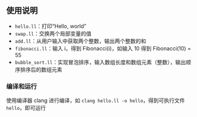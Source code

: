 ## 使用说明

- `hello.ll`：打印“Hello, world”
- `swap.ll`：交换两个局部变量的值
- `add.ll`：从用户输入中获取两个整数，输出两个整数的和
- `fibonacci.ll`：输入 i，得到 Fibonacci(i)，如输入 10 得到 Fibonacci(10) = 55
- `bubble_sort.ll`：实现冒泡排序，输入数组长度和数组元素（整数），输出顺序排序后的数组元素

### 编译和运行

使用编译器 clang 进行编译，如 `clang hello.ll -o hello`，得到可执行文件 `hello`，即可运行